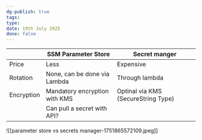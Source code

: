 ```yaml
---
dg-publish: true
tags: 
type: 
date: 19th July 2025
done: false
---
```



|            | SSM Parameter Store           | Secret manger                       |
| ---------- | ----------------------------- | ----------------------------------- |
| Price      | Less                          | Expensive                           |
| Rotation   | None, can be done via Lambda  | Through lambda                      |
| Encryption | Mandatory encryption with KMS | Optinal via KMS (SecureString Type) |
|            | Can pull a secret with API?   |                                     |

![[parameter store vs secrets manager-1751865572109.jpeg]]